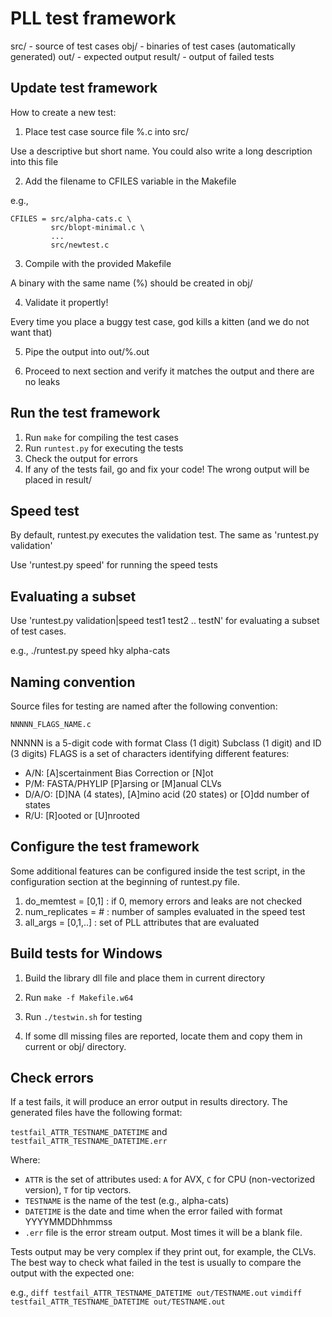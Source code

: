 # PLL test framework

  src/    - source of test cases
  obj/    - binaries of test cases (automatically generated)
  out/    - expected output
  result/ - output of failed tests

## Update test framework

How to create a new test:

1. Place test case source file %.c into src/

  Use a descriptive but short name. 
  You could also write a long description into this file

2. Add the filename to CFILES variable in the Makefile

  e.g.,
  
  ```
  CFILES = src/alpha-cats.c \
           src/blopt-minimal.c \
           ...
           src/newtest.c
  ```
  
3. Compile with the provided Makefile

  A binary with the same name (%) should be created in obj/

4. Validate it propertly!

  Every time you place a buggy test case, god kills a kitten
  (and we do not want that)

5. Pipe the output into out/%.out

6. Proceed to next section and verify it matches the output and there are no leaks

## Run the test framework

1. Run `make` for compiling the test cases
2. Run `runtest.py` for executing the tests
3. Check the output for errors
4. If any of the tests fail, go and fix your code!
   The wrong output will be placed in result/

## Speed test

By default, runtest.py executes the validation test.
The same as 'runtest.py validation'

Use 'runtest.py speed' for running the speed tests

## Evaluating a subset

Use 'runtest.py validation|speed test1 test2 .. testN' for evaluating a
subset of test cases.

e.g., ./runtest.py speed hky alpha-cats

## Naming convention

Source files for testing are named after the following convention:

```
NNNNN_FLAGS_NAME.c
```

NNNNN is a 5-digit code with format Class (1 digit) Subclass (1 digit) and ID (3 digits)
FLAGS is a set of characters identifying different features:

* A/N: [A]scertainment Bias Correction or [N]ot
* P/M: FASTA/PHYLIP [P]arsing or [M]anual CLVs
* D/A/O: [D]NA (4 states), [A]mino acid (20 states) or [O]dd number of states
* R/U: [R]ooted or [U]nrooted


## Configure the test framework

Some additional features can be configured inside the test script, in the
configuration section at the beginning of runtest.py file.

1. do_memtest = [0,1]  : if 0, memory errors and leaks are not checked
2. num_replicates = #  : number of samples evaluated in the speed test
3. all_args = [0,1,..] : set of PLL attributes that are evaluated

## Build tests for Windows

1. Build the library dll file and place them in current directory

2. Run `make -f Makefile.w64`

3. Run `./testwin.sh` for testing

4. If some dll missing files are reported, locate them and copy them
   in current or obj/ directory.
   
## Check errors

If a test fails, it will produce an error output in results directory. 
The generated files have the following format:

`testfail_ATTR_TESTNAME_DATETIME` and `testfail_ATTR_TESTNAME_DATETIME.err`

Where:
  * `ATTR` is the set of attributes used: `A` for AVX, `C` for CPU (non-vectorized version), `T` for tip vectors.
  * `TESTNAME` is the name of the test (e.g., alpha-cats)
  * `DATETIME` is the date and time when the error failed with format YYYYMMDDhhmmss
  * `.err` file is the error stream output. Most times it will be a blank file.

Tests output may be very complex if they print out, for example, the CLVs. The
best way to check what failed in the test is usually to compare the output with
the expected one:

e.g., `diff testfail_ATTR_TESTNAME_DATETIME out/TESTNAME.out`
      `vimdiff testfail_ATTR_TESTNAME_DATETIME out/TESTNAME.out`

